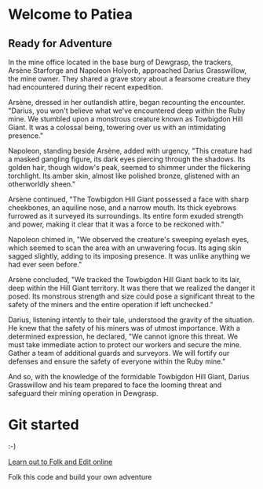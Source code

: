 # Welcome to Patiea

## Ready for Adventure

In the mine office located in the base burg of Dewgrasp, the trackers, Arsène Starforge and Napoleon Holyorb, approached Darius Grasswillow, the mine owner. They shared a grave story about a fearsome creature they had encountered during their recent expedition.

Arsène, dressed in her outlandish attire, began recounting the encounter. "Darius, you won't believe what we've encountered deep within the Ruby mine. We stumbled upon a monstrous creature known as Towbigdon Hill Giant. It was a colossal being, towering over us with an intimidating presence."

Napoleon, standing beside Arsène, added with urgency, "This creature had a masked gangling figure, its dark eyes piercing through the shadows. Its golden hair, though widow's peak, seemed to shimmer under the flickering torchlight. Its amber skin, almost like polished bronze, glistened with an otherworldly sheen."

Arsène continued, "The Towbigdon Hill Giant possessed a face with sharp cheekbones, an aquiline nose, and a narrow mouth. Its thick eyebrows furrowed as it surveyed its surroundings. Its entire form exuded strength and power, making it clear that it was a force to be reckoned with."

Napoleon chimed in, "We observed the creature's sweeping eyelash eyes, which seemed to scan the area with an unwavering focus. Its aging skin sagged slightly, adding to its imposing presence. It was unlike anything we had ever seen before."

Arsène concluded, "We tracked the Towbigdon Hill Giant back to its lair, deep within the Hill Giant territory. It was there that we realized the danger it posed. Its monstrous strength and size could pose a significant threat to the safety of the miners and the entire operation if left unchecked."

Darius, listening intently to their tale, understood the gravity of the situation. He knew that the safety of his miners was of utmost importance. With a determined expression, he declared, "We cannot ignore this threat. We must take immediate action to protect our workers and secure the mine. Gather a team of additional guards and surveyors. We will fortify our defenses and ensure the safety of everyone within the Ruby mine."

And so, with the knowledge of the formidable Towbigdon Hill Giant, Darius Grasswillow and his team prepared to face the looming threat and safeguard their mining operation in Dewgrasp.

# Git started

:-)


[Learn out to Folk and Edit online](https://logbook.howlingsails.com/2023/06/04/git-tutorial-forking-cloning-and-editing-a-github-repository-online/)

Folk this code and build your own adventure